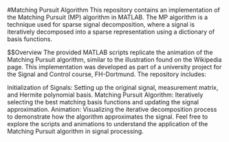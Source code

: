 #Matching Pursuit Algorithm
This repository contains an implementation of the Matching Pursuit (MP) algorithm in MATLAB. The MP algorithm is a technique used for sparse signal decomposition, where a signal is iteratively decomposed into a sparse representation using a dictionary of basis functions.

$$Overview
The provided MATLAB scripts replicate the animation of the Matching Pursuit algorithm, similar to the illustration found on the Wikipedia page. 
This implementation was developed as part of a university project for the Signal and Control course, FH-Dortmund. 
The repository includes:

Initialization of Signals: Setting up the original signal, measurement matrix, and Hermite polynomial basis.
Matching Pursuit Algorithm: Iteratively selecting the best matching basis functions and updating the signal approximation.
Animation: Visualizing the iterative decomposition process to demonstrate how the algorithm approximates the signal.
Feel free to explore the scripts and animations to understand the application of the Matching Pursuit algorithm in signal processing.
